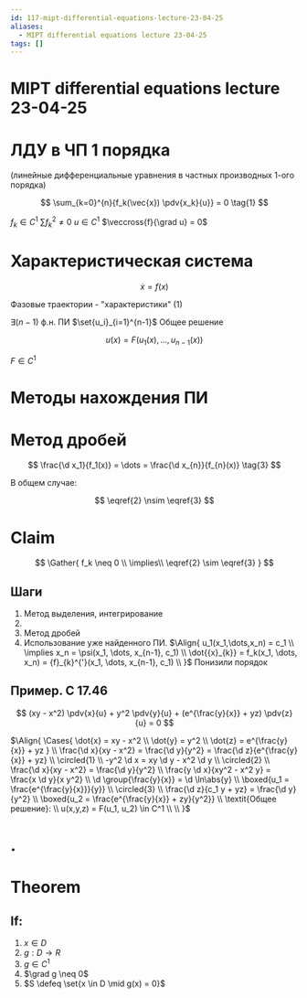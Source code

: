 ```yaml
---
id: 117-mipt-differential-equations-lecture-23-04-25
aliases:
  - MIPT differential equations lecture 23-04-25
tags: []
---
```


# MIPT differential equations lecture 23-04-25

# ЛДУ в ЧП 1 порядка

(линейные дифференциальные уравнения в частных производных 1-ого порядка)

$$
\sum_{k=0}^{n}{f_k(\vec{x}) \pdv{x_k}{u}} = 0
\tag{1}
$$

$f_k \in C^1$
$\sum f_k^2 \neq 0$
$u \in C^1$
$\veccross{f}{\grad u} = 0$

# Характеристическая система

$$
\dot{x} = f(x)
\tag{2}
$$

Фазовые траектории - "характеристики" (1)

$\exists (n-1)$ ф.н. ПИ $\set{u_i}_{i=1}^{n-1}$
Общее решение

$$
u(x) = F(u_1(x), \ldots, u_{n-1}(x))
$$

$F \in C^1$

# Методы нахождения ПИ

# Метод дробей

$$
\frac{\d x_1}{f_1(x)} = \dots = \frac{\d x_{n}}{f_{n}(x)}
\tag{3}
$$

В общем случае:

$$
\eqref{2} \nsim \eqref{3}
$$

# Claim

$$
\Gather{
f_k \neq 0 \\
\implies\\
\eqref{2} \sim \eqref{3}
}
$$

## Шаги

1. Метод выделения, интегрирование
2.
3. Метод дробей
4. Использование уже найденного ПИ.
   $\Align{
u_1(x_1,\dots,x_n) = c_1 \\
\implies x_n = \psi(x_1, \dots, x_{n-1}, c_1) \\
\dot{{x}_{k}} = f_k(x_1, \dots, x_n) = {f}_{k}^{'}(x_1, \dots, x_{n-1}, c_1) \\
}$
   Понизили порядок

## Пример. C 17.46

$$
(xy - x^2) \pdv{x}{u} + y^2 \pdv{y}{u} + (e^{\frac{y}{x}} + yz) \pdv{z}{u} = 0
$$

$\Align{
\Cases{
\dot{x} = xy - x^2 \\
\dot{y} = y^2 \\
\dot{z} = e^{\frac{y}{x}} + yz
} \\
\frac{\d x}{xy - x^2} = \frac{\d y}{y^2} = \frac{\d z}{e^{\frac{y}{x}} + yz} \\
\circled{1} \\
-y^2 \d x = xy \d y - x^2 \d y \\
\circled{2} \\
\frac{\d x}{xy - x^2} = \frac{\d y}{y^2} \\
\frac{y \d x}{xy^2 - x^2 y} = \frac{x \d y}{x y^2} \\
\d \group{\frac{y}{x}} = \d \ln\abs{y} \\
\boxed{u_1 = \frac{e^{\frac{y}{x}}}{y}} \\
\circled{3} \\
\frac{\d z}{c_1 y + yz} = \frac{\d y}{y^2} \\
\boxed{u_2 = \frac{e^{\frac{y}{x}} + zy}{y^2}} \\
\textit{Общее решение}: \\
u(x,y,z) = F(u_1, u_2) \in C^1 \\
\\
}$

# .

# Theorem

## If:

1. $x \in D$
2. $g: D \to R$
3. $g \in C^1$
4. $\grad g \neq 0$
5. $S \defeq \set{x \in D \mid g(x) = 0}$
